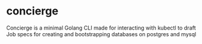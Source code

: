 # concierge
Concierge is a minimal Golang CLI made for interacting with kubectl to draft Job specs for creating and bootstrapping databases on postgres and mysql
